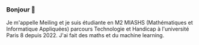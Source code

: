 ### Bonjour 👋
Je m'appelle Meiling et je suis étudiante en M2 MIASHS (Mathématiques et Informatique Appliquées) parcours Technologie et Handicap à l'université Paris 8 depuis 2022.
J'ai fait des maths et du machine learning.
<!--
Je cherche un emploi dans les domaines du développement Java, du machine learning (intelligence artificielle) en Python ou du design UX/UI en Figma.

Voici mon [portfolio](http://portfolio-meiling.42web.io/).

En ce qui concerne mes compétences informatiques, je maîtrise Java, Machine Learning(Python), Linux/Unix Shell, Android Studio, MySQL, PHP, et Figma, Wordpress, Adobe Premiere Pro.
-->

<!--
**lipschitzien/lipschitzien** is a ✨ _special_ ✨ repository because its `README.md` (this file) appears on your GitHub profile.

Here are some ideas to get you started:

- 🔭 I’m currently working on ...
- 🌱 I’m currently learning ...
- 👯 I’m looking to collaborate on ...
- 🤔 I’m looking for help with ...
- 💬 Ask me about ...
- 📫 How to reach me: ...
- 😄 Pronouns: ...
- ⚡ Fun fact: ...
-->
